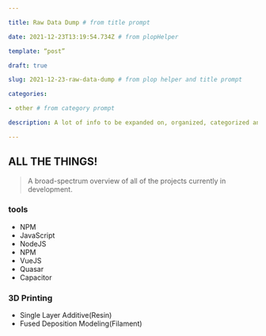 ```yaml
---

title: Raw Data Dump # from title prompt

date: 2021-12-23T13:19:54.734Z # from plopHelper

template: “post”

draft: true

slug: 2021-12-23-raw-data-dump # from plop helper and title prompt

categories:

- other # from category prompt

description: A lot of info to be expanded on, organized, categorized and tagged later # from description prompt

---
```

## ALL THE THINGS!

> A broad-spectrum overview of all of the projects currently in development.

### tools
- NPM
- JavaScript
- NodeJS
- NPM
- VueJS
- Quasar
- Capacitor 

### 3D Printing
- Single Layer Additive(Resin)
- Fused Deposition Modeling(Filament)
